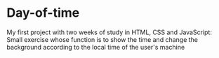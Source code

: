 # Day-of-time
My first project with two weeks of study in HTML, CSS and JavaScript: Small exercise whose function is to show the time and change the background according to the local time of the user's machine
